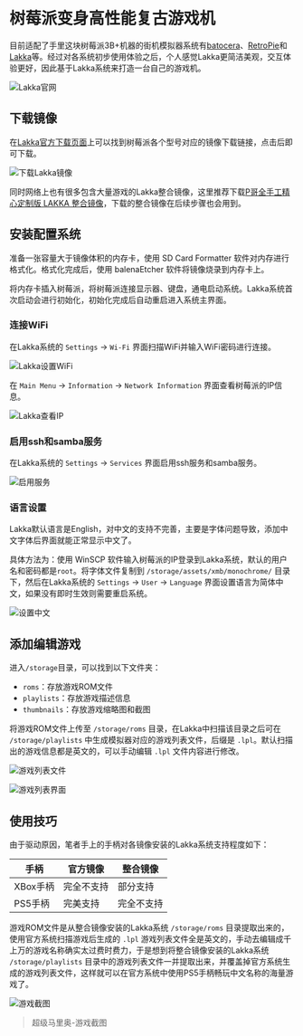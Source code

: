 # 树莓派变身高性能复古游戏机

目前适配了手里这块树莓派3B+机器的街机模拟器系统有[batocera](https://batocera.org/)、[RetroPie](https://retropie.org.uk/)和[Lakka](https://www.lakka.tv/)等。经过对各系统初步使用体验之后，个人感觉Lakka更简洁美观，交互体验更好，因此基于Lakka系统来打造一台自己的游戏机。

![Lakka官网](./树莓派变身高性能复古游戏机/Lakka官网.png)

## 下载镜像

在[Lakka官方下载页面](https://www.lakka.tv/get/windows/rpi/)上可以找到树莓派各个型号对应的镜像下载链接，点击后即可下载。

![下载Lakka镜像](./树莓派变身高性能复古游戏机/下载Lakka镜像.png)

同时网络上也有很多包含大量游戏的Lakka整合镜像，这里推荐下载[P哥全手工精心定制版 LAKKA 整合镜像](http://cqucg.com/index.php/archives/7/)，下载的整合镜像在后续步骤也会用到。

## 安装配置系统

准备一张容量大于镜像体积的内存卡，使用 SD Card Formatter 软件对内存进行格式化。格式化完成后，使用 balenaEtcher 软件将镜像烧录到内存卡上。

将内存卡插入树莓派，将树莓派连接显示器、键盘，通电启动系统。Lakka系统首次启动会进行初始化，初始化完成后自动重启进入系统主界面。

### 连接WiFi

在Lakka系统的 `Settings` -> `Wi-Fi` 界面扫描WiFi并输入WiFi密码进行连接。

![Lakka设置WiFi](./树莓派变身高性能复古游戏机/Lakka设置WiFi.webp)


在 `Main Menu` -> `Information` -> `Network Information` 界面查看树莓派的IP信息。

![Lakka查看IP](./树莓派变身高性能复古游戏机/Lakka查看IP.webp)

### 启用ssh和samba服务

在Lakka系统的 `Settings` -> `Services` 界面启用ssh服务和samba服务。

![启用服务](./树莓派变身高性能复古游戏机/启用服务.webp)

### 语言设置

Lakka默认语言是English，对中文的支持不完善，主要是字体问题导致，添加中文字体后界面就能正常显示中文了。

具体方法为：使用 WinSCP 软件输入树莓派的IP登录到Lakka系统，默认的用户名和密码都是`root`。将字体文件复制到 `/storage/assets/xmb/monochrome/` 目录下，然后在Lakka系统的 `Settings` -> `User` -> `Language` 界面设置语言为简体中文，如果没有即时生效则需要重启系统。

![设置中文](./树莓派变身高性能复古游戏机/设置中文.webp)

## 添加编辑游戏

进入`/storage`目录，可以找到以下文件夹：
- `roms`：存放游戏ROM文件
- `playlists`：存放游戏描述信息
- `thumbnails`：存放游戏缩略图和截图

将游戏ROM文件上传至 `/storage/roms` 目录，在Lakka中扫描该目录之后可在 `/storage/playlists` 中生成模拟器对应的游戏列表文件，后缀是 `.lpl`。默认扫描出的游戏信息都是英文的，可以手动编辑 `.lpl` 文件内容进行修改。

![游戏列表文件](./树莓派变身高性能复古游戏机/游戏列表文件.png)

![游戏列表界面](./树莓派变身高性能复古游戏机/游戏列表界面.webp)

## 使用技巧

由于驱动原因，笔者手上的手柄对各镜像安装的Lakka系统支持程度如下：

| 手柄     | 官方镜像   | 整合镜像   |
|--------|--------|--------|
| XBox手柄 | 完全不支持 | 部分支持   |
| PS5手柄  | 完美支持   | 完全不支持 |

游戏ROM文件是从整合镜像安装的Lakka系统 `/storage/roms` 目录提取出来的，使用官方系统扫描游戏后生成的 `.lpl` 游戏列表文件全是英文的，手动去编辑成千上万的游戏名称确实太过费时费力，于是想到将整合镜像安装的Lakka系统 `/storage/playlists` 目录中的游戏列表文件一并提取出来，并覆盖掉官方系统生成的游戏列表文件，这样就可以在官方系统中使用PS5手柄畅玩中文名称的海量游戏了。

![游戏截图](./树莓派变身高性能复古游戏机/游戏截图.png)
> 超级马里奥-游戏截图
